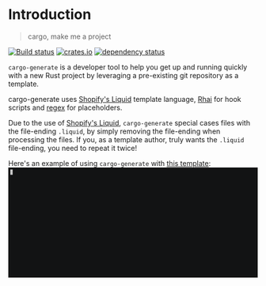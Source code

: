 # Introduction

> cargo, make me a project

[![Build status](https://github.com/cargo-generate/cargo-generate/workflows/Build/badge.svg)](https://github.com/cargo-generate/cargo-generate/actions?query=workflow%3ABuild+branch%3Amain+)
[![crates.io](https://img.shields.io/crates/v/cargo-generate.svg)](https://crates.io/crates/cargo-generate)
[![dependency status](https://deps.rs/repo/github/cargo-generate/cargo-generate/status.svg)](https://deps.rs/repo/github/cargo-generate/cargo-generate)

`cargo-generate` is a developer tool to help you get up and running quickly with a new Rust
project by leveraging a pre-existing git repository as a template.

cargo-generate uses [Shopify's Liquid] template language,
[Rhai](https://docs.rs/rhai/latest/rhai/) for hook scripts and [regex](https://docs.rs/regex/latest/regex/) for placeholders.

Due to the use of [Shopify's Liquid], `cargo-generate` special cases files with the file-ending
`.liquid`, by simply removing the file-ending when processing the files. If you, as a template 
author, truly wants the `.liquid` file-ending, you need to repeat it twice!

Here's an example of using `cargo-generate` with [this template]:
![demo.gif](./demo.gif)

[this template]: https://github.com/ashleygwilliams/wasm-pack-template
[Shopify's Liquid]: http://liquidmarkup.org/